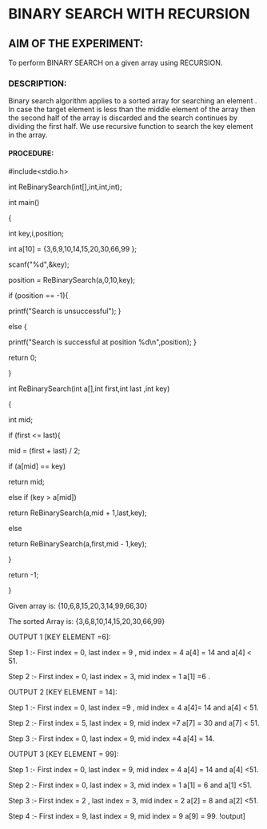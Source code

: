#	BINARY SEARCH WITH RECURSION

## AIM OF THE EXPERIMENT:
To perform BINARY SEARCH on a given array using  RECURSION.

### DESCRIPTION:
Binary search algorithm applies to a sorted array for searching an element .
In case the target element is less than the middle element of the array then the second half of the array is discarded and the search continues by dividing the first half. We use recursive function to search the key element in the array. 

#### PROCEDURE:

#include<stdio.h>

int ReBinarySearch(int[],int,int,int);

int main()

{

int key,i,position;

int a[10] = {3,6,9,10,14,15,20,30,66,99 };

scanf("%d",&key);

position = ReBinarySearch(a,0,10,key);

if (position == -1){

printf("Search is unsuccessful"); }

else {


printf("Search is successful at position %d\n",position); }

return 0;

}

int ReBinarySearch(int a[],int first,int last ,int key)

{

int mid;

if (first <= last){

mid = (first + last) / 2;

if (a[mid] == key)

return mid;

else if (key > a[mid])

return ReBinarySearch(a,mid + 1,last,key);

else

return ReBinarySearch(a,first,mid - 1,key);

}

return -1; 

}

Given array is: {10,6,8,15,20,3,14,99,66,30}

The sorted Array is: {3,6,8,10,14,15,20,30,66,99}       

OUTPUT 1 [KEY ELEMENT =6]:

Step 1 :- First index = 0, last index = 9 , mid index = 4
a[4] = 14 and a[4] < 51.

Step 2 :- First index = 0, last index = 3, mid index = 1
a[1] =6 .

OUTPUT 2 [KEY ELEMENT = 14]:

Step 1 :- First index = 0, last index =9 , mid index = 4
a[4]= 14 and  a[4] < 51.

Step 2 :- First index = 5, last index = 9, mid index =7
a[7] = 30 and a[7] < 51.

Step 3 :- First index = 0, last index = 9, mid index =4
a[4] = 14.

OUTPUT 3 [KEY ELEMENT = 99]:

Step 1 :- First index = 0, last index = 9, mid index = 4
a[4] = 14 and  a[4] <51.

Step 2 :- First index = 0, last index = 3, mid index = 1
a[1] = 6 and  a[1] <51.

Step 3 :- First index = 2 , last index = 3, mid index = 2
a[2] = 8 and  a[2] <51. 

Step 4 :- First index = 9, last index = 9, mid index = 9
a[9] = 99.
!output]
